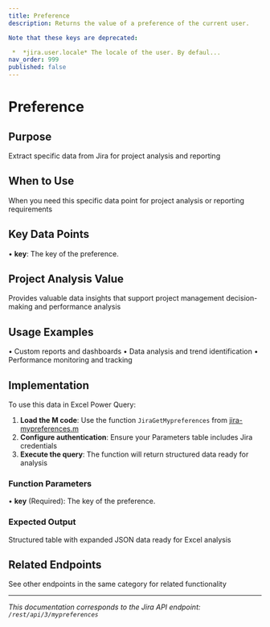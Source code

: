 ```yaml
---
title: Preference
description: Returns the value of a preference of the current user.

Note that these keys are deprecated:

 *  *jira.user.locale* The locale of the user. By defaul...
nav_order: 999
published: false
---
```


# Preference

## Purpose
Extract specific data from Jira for project analysis and reporting

## When to Use
When you need this specific data point for project analysis or reporting requirements

## Key Data Points
• **key**: The key of the preference.

## Project Analysis Value
Provides valuable data insights that support project management decision-making and performance analysis

## Usage Examples
• Custom reports and dashboards
• Data analysis and trend identification
• Performance monitoring and tracking

## Implementation
To use this data in Excel Power Query:

1. **Load the M code**: Use the function `JiraGetMypreferences` from [jira-mypreferences.m](../assets/jira-mypreferences.m)
2. **Configure authentication**: Ensure your Parameters table includes Jira credentials
3. **Execute the query**: The function will return structured data ready for analysis

### Function Parameters
• **key** (Required): The key of the preference.

### Expected Output
Structured table with expanded JSON data ready for Excel analysis

## Related Endpoints
See other endpoints in the same category for related functionality

---
*This documentation corresponds to the Jira API endpoint: `/rest/api/3/mypreferences`*
